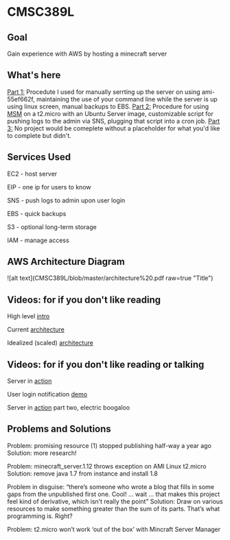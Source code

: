 # CMSC389L
## Goal
Gain experience with AWS by hosting a minecraft server

## What's here
[Part 1:](https://github.com/iaLockwood/CMSC389L/blob/master/Part%202:%20Find%20the%20Easier%20Way%20with%20Ubuntu%20Server) Procedute I used for manually serrting up the server on using ami-55ef662f, maintaining the use of your command line while the server is up using linux screen, manual backups to EBS. [Part 2:](https://github.com/iaLockwood/CMSC389L/blob/master/Part%202:%20Find%20the%20Easier%20Way%20with%20Ubuntu%20Server) Procedure for using [MSM](https://github.com/msmhq/msm) on a t2.micro with an Ubuntu Server image, customizable script for pushing logs to the admin via SNS, plugging that script into a cron job. [Part 3:](https://github.com/iaLockwood/CMSC389L/blob/master/Part%203:%20Where%20can%20we%20go%20from%20here) No project would be comeplete without a placeholder for what you'd like to complete but didn't.


## Services Used
EC2 - host server

EIP - one ip for users to know

SNS - push logs to admin upon user login

EBS - quick backups

S3 - optional long-term storage

IAM - manage access


## AWS Architecture Diagram
![alt text](CMSC389L/blob/master/architecture%20.pdf raw=true "Title")


## Videos: for if you don't like reading
High level [intro](https://www.useloom.com/share/1a80855a063b493690215ea836aa9151)

Current [architecture](https://www.useloom.com/share/aeba86ee93c64b35b23630e32bf10e46)

Idealized (scaled) [architecture](https://www.useloom.com/share/ac3bf8205dad438298c6da96ee4a2564)

## Videos: for if you don't like reading or talking
Server in [action](https://www.useloom.com/share/396e412fddb2414699a9a6583943760c)

User login notification [demo](https://www.useloom.com/share/e5bf710811da489ea673d0e11377e78d)

Server in [action](https://www.useloom.com/share/e5bf710811da489ea673d0e11377e78d) part two, electric boogaloo

## Problems and Solutions
Problem: promising resource (1) stopped publishing half-way a year ago Solution:
more research!

Problem: minecraft_server.1.12 throws exception on AMI Linux t2.micro Solution:
remove java 1.7 from instance and install 1.8

Problem in disguise: “there’s someone who wrote a blog that fills in some gaps
from the unpublished first one. Cool! ... wait ... that makes this project feel
kind of derivative, which isn’t really the point” Solution: Draw on various resources to make something greater than the sum of
its parts. That’s what programming is. Right?

Problem: t2.micro won’t work ‘out of the box’ with Mincraft Server Manager

